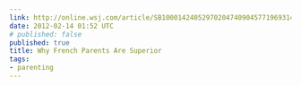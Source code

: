 ```yaml
---
link: http://online.wsj.com/article/SB10001424052970204740904577196931457473816.html
date: 2012-02-14 01:52 UTC
# published: false
published: true
title: Why French Parents Are Superior
tags:
- parenting
---
```



